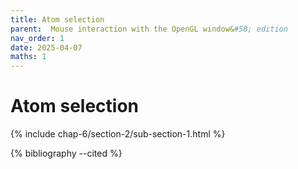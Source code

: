 ```yaml
---
title: Atom selection
parent:  Mouse interaction with the OpenGL window&#58; edition
nav_order: 1
date: 2025-04-07
maths: 1
---
```


# Atom selection

{% include chap-6/section-2/sub-section-1.html %}

{% bibliography --cited %}

